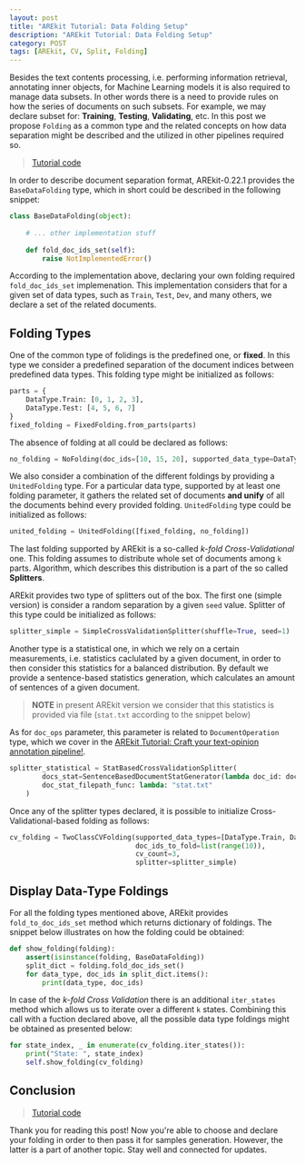 ```yaml
---
layout: post
title: "AREkit Tutorial: Data Folding Setup"
description: "AREkit Tutorial: Data Folding Setup"
category: POST
tags: [AREkit, CV, Split, Folding]
---
```


Besides the text contents processing, i.e. performing information retrieval, annotating inner objects, 
for Machine Learning models it is also required to manage data subsets.
In other words there is a need to provide rules on how the series of documents on such subsets.
For example, we may declare subset for: **Training**, **Testing**, **Validating**, etc.
In this post we propose `Folding` as a common type and the related concepts on how data separation 
might be described and the utilized in other pipelines required so.

<!--more-->

> [Tutorial code](https://github.com/nicolay-r/AREkit/blob/master/tests/tutorials/test_tutorial_data_foldings.py)

In order to describe document separation format, AREkit-0.22.1 provides the `BaseDataFolding` type,
which in short could be described in the following snippet:
```python
class BaseDataFolding(object):
    
    # ... other implementation stuff
    
    def fold_doc_ids_set(self):
        raise NotImplementedError()

```

According to the implementation above, declaring your own folding required `fold_doc_ids_set` implemenation.
This implementation considers that for a given set of data types, such as `Train`, `Test`, `Dev`, and many others,
we declare a set of the related documents.

## Folding Types

One of the common type of folidings is the predefined one, or **fixed**. 
In this type we consider a predefined separation of the document indices between predefined data types.
This folding type might be initialized as follows:
```python
parts = {
    DataType.Train: [0, 1, 2, 3],
    DataType.Test: [4, 5, 6, 7]
}
fixed_folding = FixedFolding.from_parts(parts)
```

The absence of folding at all could be declared as follows:
```python
no_folding = NoFolding(doc_ids=[10, 15, 20], supported_data_type=DataType.Dev)
```

We also consider a combination of the different foldings by providing a `UnitedFolding` type.
For a particular data type, supported by at least one folding parameter, it gathers the related set of 
documents **and unify** of all the documents behind every provided folding. 
`UnitedFolding` type could be initialized as follows:

```python
united_folding = UnitedFolding([fixed_folding, no_folding])
```

The last folding supported by AREkit is a so-called *k-fold Cross-Validational* one.
This folding assumes to distribute whole set of documents among `k` parts.
Algorithm, which describes this distribution is a part of the so called **Splitters**.

AREkit provides two type of splitters out of the box.
The first one (simple version) is consider a random separation by a given `seed` value.
Splitter of this type could be initialized as follows:

```python
splitter_simple = SimpleCrossValidationSplitter(shuffle=True, seed=1)
```

Another type is a statistical one, in which we rely on a certain measurements, i.e. statistics
caclulated by a given document, in order to then consider this statistics for a balanced distribution.
By default we provide a sentence-based statistics generation, which calculates an amount of sentences
of a given document.

> **NOTE** in present AREkit version we consider that this statistics is provided via file (`stat.txt` according to
the snippet below)

As for `doc_ops` parameter, this parameter is related to `DocumentOperation` type, which we cover in the
[AREkit Tutorial: Craft your text-opinion annotation pipeline!](https://github.com/nicolay-r/blog/blob/master/_posts/arekit-text-opinion-annotation-pipeline.md).
```python
splitter_statistical = StatBasedCrossValidationSplitter(
        docs_stat=SentenceBasedDocumentStatGenerator(lambda doc_id: doc_ops.get_doc(doc_id)),
        doc_stat_filepath_func: lambda: "stat.txt"
    )
```

Once any of the splitter types declared, it is possible to initialize Cross-Validational-based folding as follows:
```python
cv_folding = TwoClassCVFolding(supported_data_types=[DataType.Train, DataType.Test],
                               doc_ids_to_fold=list(range(10)),
                               cv_count=3,
                               splitter=splitter_simple)
```

## Display Data-Type Foldings

For all the folding types mentioned above, AREkit provides `fold_to_doc_ids_set` method which returns dictionary of foldings. 
The snippet below illustrates on how the folding could be obtained:
```python
def show_folding(folding):
    assert(isinstance(folding, BaseDataFolding))
    split_dict = folding.fold_doc_ids_set()
    for data_type, doc_ids in split_dict.items():
        print(data_type, doc_ids)
```

In case of the *k-fold Cross Validation* there is an additional `iter_states` method which allows us
to iterate over a different `k` states. 
Combining this call with a fuction declared above, all the possible data type foldings might be obtained as presented below:
```python
for state_index, _ in enumerate(cv_folding.iter_states()):
    print("State: ", state_index)
    self.show_folding(cv_folding)         
```

## Conclusion

> [Tutorial code](https://github.com/nicolay-r/AREkit/blob/master/tests/tutorials/test_tutorial_data_foldings.py)

Thank you for reading this post! Now you're able to choose and declare your folding in order to then pass it for samples generation. 
However, the latter is a part of another topic. 
Stay well and connected for updates.
